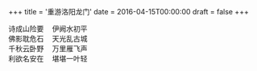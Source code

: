 +++
title = '重游洛阳龙门'
date = 2016-04-15T00:00:00
draft = false
+++

<div class="poem">
<pre>
诗成山险要  伊阙水初平
佛影耽危石  天光乱古城
千秋云卧野  万里雁飞声
利欲名安在  堪堪一叶轻
</pre>
</div>
